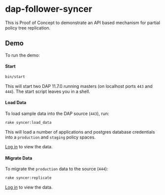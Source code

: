 # dap-follower-syncer
This is Proof of Concept to demonstrate an API based mechanism for partial policy tree replication.

## Demo
To run the demo:

#### Start
```sh
bin/start
```

This will start two DAP 11.7.0 running masters (on localhost ports `443` and `444`). The start script leaves you in a shell.

#### Load Data

To load sample data into the DAP source (`443`), run:

```sh
rake syncer:load_data
```

This will load a number of applications and postgres database credentials into a `production` and `staging` policy spaces. 

[Log in](https://localhost) to view the data.

#### Migrate Data

To migrate the `production` data to the source (`444`):

```sh
rake syncer:replicate
```
[Log in](https://localhost:444) to view the data.
